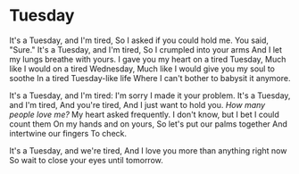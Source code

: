 # Tuesday

It's a Tuesday, and I'm tired,
So I asked if you could hold me.
You said, "Sure."
It's a Tuesday, and I'm tired,
So I crumpled into your arms
And I let my lungs breathe with yours.
I gave you my heart on a tired Tuesday,
Much like I would on a tired Wednesday,
Much like I would give you my soul to soothe
In a tired Tuesday-like life
Where I can't bother to babysit it anymore.

It's a Tuesday, and I'm tired:
I'm sorry I made it your problem.
It's a Tuesday, and I'm tired,
And you're tired,
And I just want to hold you.
*How many people love me?*
My heart asked frequently.
I don't know, but I bet I could count them
On my hands and on yours,
So let's put our palms together
And intertwine our fingers
To check.

It's a Tuesday, and we're tired,
And I love you more than anything right now
So wait to close your eyes until tomorrow.
